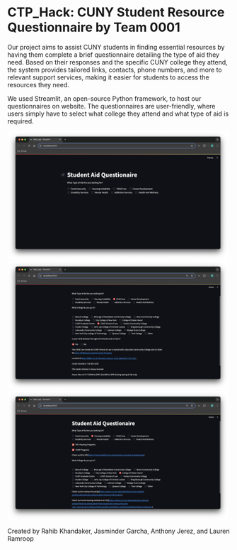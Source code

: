 # CTP_Hack: CUNY Student Resource Questionnaire by Team 0001

Our project aims to assist CUNY students in finding essential resources by having them complete a brief questionnaire detailing the type of aid they need. Based on their responses and the specific CUNY college they attend, the system provides tailored links, contacts, phone numbers, and more to relevant support services, making it easier for students to access the resources they need.

We used Streamlit, an open-source Python framework, to host our questionnaires on website. The questionnaires are user-friendly, where users simply have to select what college they attend and what type of aid is required.

<p float="left">
<img src="App Screenshots/ScreenShot 1.png" width="500"/>
<img src="App Screenshots/Screenshot 2.png" width="500"/> 
<img src="App Screenshots/Screenshot 3.png" width="500"/> 
</p>

Created by Rahib Khandaker, Jasminder Garcha, Anthony Jerez, and Lauren Ramroop
